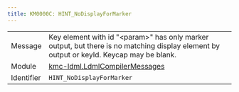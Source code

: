 ```yaml
---
title: KM0000C: HINT_NoDisplayForMarker
---
```


|            |           |
|------------|---------- |
| Message    | Key element with id "&lt;param&gt;" has only marker output, but there is no matching display element by output or keyId\. Keycap may be blank\. |
| Module     | [kmc-ldml.LdmlCompilerMessages](kmc-ldml.ldmlcompilermessages) |
| Identifier | `HINT_NoDisplayForMarker` |


